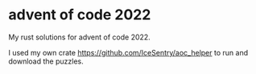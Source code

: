 # advent of code 2022

My rust solutions for advent of code 2022.

I used my own crate <https://github.com/IceSentry/aoc_helper> to run and download the puzzles.
